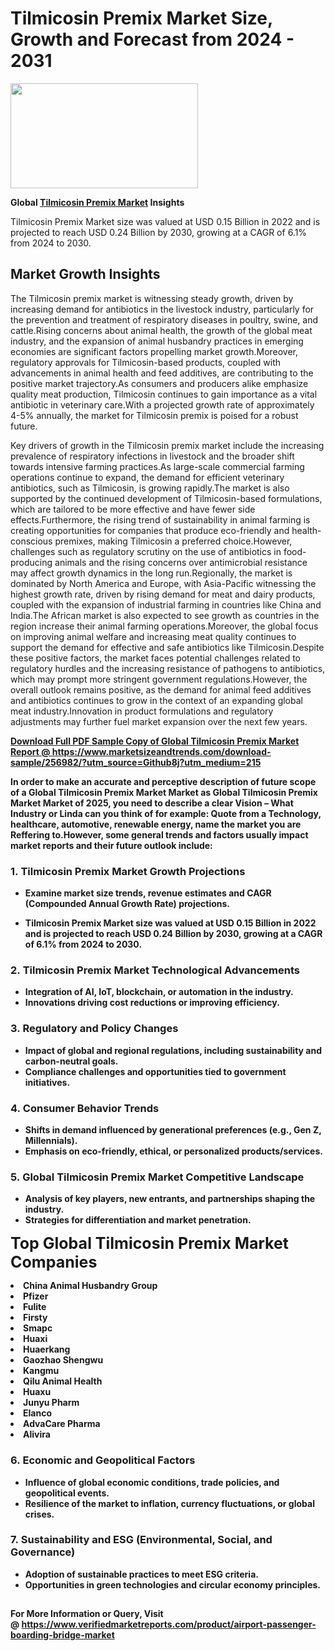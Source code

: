 <H1>Tilmicosin Premix Market Size, Growth and Forecast from 2024 - 2031</H1><img class="aligncenter size-medium wp-image-584254" src="https://thirdeyenews.in/wp-content/uploads/2024/09/Global-Market-Research-300x168.jpeg" alt="" width="300" height="168" /><p><strong>Global&nbsp;<a href="https://www.marketsizeandtrends.com/download-sample/256982/?utm_source=Github8j?utm_medium=215">Tilmicosin Premix Market</a> Insights</strong></p><p>Tilmicosin Premix Market size was valued at USD 0.15 Billion in 2022 and is projected to reach USD 0.24 Billion by 2030, growing at a CAGR of 6.1% from 2024 to 2030.</p><p><h2>Market Growth Insights</h2> <p>The Tilmicosin premix market is witnessing steady growth, driven by increasing demand for antibiotics in the livestock industry, particularly for the prevention and treatment of respiratory diseases in poultry, swine, and cattle.Rising concerns about animal health, the growth of the global meat industry, and the expansion of animal husbandry practices in emerging economies are significant factors propelling market growth.Moreover, regulatory approvals for Tilmicosin-based products, coupled with advancements in animal health and feed additives, are contributing to the positive market trajectory.As consumers and producers alike emphasize quality meat production, Tilmicosin continues to gain importance as a vital antibiotic in veterinary care.With a projected growth rate of approximately 4-5% annually, the market for Tilmicosin premix is poised for a robust future.</p> <p><strong><a href="#"></a></strong></p> <p>Key drivers of growth in the Tilmicosin premix market include the increasing prevalence of respiratory infections in livestock and the broader shift towards intensive farming practices.As large-scale commercial farming operations continue to expand, the demand for efficient veterinary antibiotics, such as Tilmicosin, is growing rapidly.The market is also supported by the continued development of Tilmicosin-based formulations, which are tailored to be more effective and have fewer side effects.Furthermore, the rising trend of sustainability in animal farming is creating opportunities for companies that produce eco-friendly and health-conscious premixes, making Tilmicosin a preferred choice.However, challenges such as regulatory scrutiny on the use of antibiotics in food-producing animals and the rising concerns over antimicrobial resistance may affect growth dynamics in the long run.Regionally, the market is dominated by North America and Europe, with Asia-Pacific witnessing the highest growth rate, driven by rising demand for meat and dairy products, coupled with the expansion of industrial farming in countries like China and India.The African market is also expected to see growth as countries in the region increase their animal farming operations.Moreover, the global focus on improving animal welfare and increasing meat quality continues to support the demand for effective and safe antibiotics like Tilmicosin.Despite these positive factors, the market faces potential challenges related to regulatory hurdles and the increasing resistance of pathogens to antibiotics, which may prompt more stringent government regulations.However, the overall outlook remains positive, as the demand for animal feed additives and antibiotics continues to grow in the context of an expanding global meat industry.Innovation in product formulations and regulatory adjustments may further fuel market expansion over the next few years.</p> <p><strong><a href="#"></p><p><span class=""><strong>Download Full PDF Sample Copy of Global Tilmicosin Premix Market Report</strong> @ <a href="https://www.marketsizeandtrends.com/download-sample/256982/?utm_source=Github8j?utm_medium=215" target="_blank">https://www.marketsizeandtrends.com/download-sample/256982/?utm_source=Github8j?utm_medium=215</a></span></p><p>In order to make an accurate and perceptive description of future scope of a Global&nbsp;Tilmicosin Premix Market Market as Global&nbsp;Tilmicosin Premix Market Market of 2025, you need to describe a clear Vision &ndash; What Industry or Linda can you think of for example: Quote from a Technology, healthcare, automotive, renewable energy, name the market you are Reffering to.However, some general trends and factors usually impact market reports and their future outlook include:</p><h3>1.&nbsp;<strong>Tilmicosin Premix Market Growth Projections</strong></h3><ul><li>Examine market size trends, revenue estimates and CAGR (Compounded Annual Growth Rate) projections.</li><li><p>Tilmicosin Premix Market size was valued at USD 0.15 Billion in 2022 and is projected to reach USD 0.24 Billion by 2030, growing at a CAGR of 6.1% from 2024 to 2030.</p></li></ul><h3>2.&nbsp;<strong>Tilmicosin Premix Market Technological Advancements</strong></h3><ul><li>Integration of AI, IoT, blockchain, or automation in the industry.</li><li>Innovations driving cost reductions or improving efficiency.</li></ul><h3>3.&nbsp;<strong>Regulatory and Policy Changes</strong></h3><ul><li>Impact of global and regional regulations, including sustainability and carbon-neutral goals.</li><li>Compliance challenges and opportunities tied to government initiatives.</li></ul><h3>4.&nbsp;<strong>Consumer Behavior Trends</strong></h3><ul><li>Shifts in demand influenced by generational preferences (e.g., Gen Z, Millennials).</li><li>Emphasis on eco-friendly, ethical, or personalized products/services.</li></ul><h3>5.&nbsp;<strong>Global Tilmicosin Premix Market Competitive Landscape</strong></h3><ul><li>Analysis of key players, new entrants, and partnerships shaping the industry.</li><li>Strategies for differentiation and market penetration.</li></ul><p data-pm-slice="1 1 []"><span style="color: inherit; font-family: inherit; font-size: 25px;">Top Global Tilmicosin Premix Market Companies</span></p><div class="" data-test-id=""><p><li>China Animal Husbandry Group</li><li> Pfizer</li><li> Fulite</li><li> Firsty</li><li> Smapc</li><li> Huaxi</li><li> Huaerkang</li><li> Gaozhao Shengwu</li><li> Kangmu</li><li> Qilu Animal Health</li><li> Huaxu</li><li> Junyu Pharm</li><li> Elanco</li><li> AdvaCare Pharma</li><li> Alivira</li></p></div><h3>6.&nbsp;<strong>Economic and Geopolitical Factors</strong></h3><ul><li>Influence of global economic conditions, trade policies, and geopolitical events.</li><li>Resilience of the market to inflation, currency fluctuations, or global crises.</li></ul><h3>7.&nbsp;<strong>Sustainability and ESG (Environmental, Social, and Governance)</strong></h3><ul><li>Adoption of sustainable practices to meet ESG criteria.</li><li>Opportunities in green technologies and circular economy principles.</li></ul><h2><strong style="font-size: 14px;">For More Information or Query, Visit @&nbsp;</strong><a style="background-color: #ffffff; font-size: 14px;" href="https://www.marketsizeandtrends.com/report/tilmicosin-premix-market/" target="_blank">https://www.verifiedmarketreports.com/product/airport-passenger-boarding-bridge-market</a></h2>